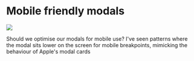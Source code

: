 # Mobile friendly modals

![](https://pbs.twimg.com/media/EHaxOd_WwAAgqiG.jpg:large)

Should we optimise our modals for mobile use? I've seen patterns where the modal sits lower on the screen for mobile breakpoints, mimicking the behaviour of Apple's modal cards







